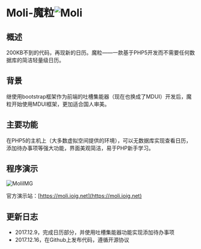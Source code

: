 # Moli-魔粒![Moli](https://www.ioig.net/img/logo/calendar_128px_1185199_easyicon.net.png)


概述
-
200KB不到的代码，再现新的日历。魔粒——一款基于PHP5开发而不需要任何数据库的简洁轻量级日历。

背景
-
继使用bootstrap框架作为前端的吐槽集能器（现在也换成了MDUI）开发后，魔粒开始使用MDUI框架，更加适合国人审美。

主要功能
-
在PHP5的主机上（大多数虚拟空间提供的环境），可以无数据库实现查看日历，添加待办事项等强大功能，界面美观简洁，易于PHP新手学习。

程序演示
-
![MoliIMG](https://www.ioig.net/img/app/moli.jpg "魔法日历首页")

官方演示站：[https://moli.ioig.net](https://moli.ioig.net)

更新日志
-
- 2017.12.9，完成日历部分，并使用吐槽集能器功能实现添加待办事项
- 2017.12.16，在Github上发布代码，遵循开源协议
